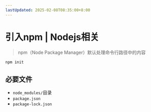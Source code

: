 ```yaml
---
lastUpdated: 2025-02-08T08:35:00+8:00
---
```


# 引入npm | Nodejs相关

> npm（Node Package Manager）默认处理命令行路径中的内容

```bash
npm init
```

## 必要文件

- ```node_modules/```目录
- ```package.json```
- ```package-lock.json```